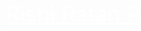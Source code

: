 <!DOCTYPE html>
<html lang="en">
<head>
    <title>School Project</title>
    <div style="position:relative; left: 425px;;top:2px; color: rgb(255, 255, 255)" id="title1">
    <u>Rishi Ratan Pandey</u></div>
    <style>
        #about_me{
            font-size: 45px;
            color: white;
       
        }
        #image{
            position:fixed;
            bottom: 400px;
            right: 10px;
            left: 480px;
        }
        #title1{
          font-size: 50px;
        }

    </style>
</head>
<body style="background-color: rgb(0, 0, 0);">
    <img  src="me.png" width="300" height="200" id="image"/>
    <br>
    <br>
    <br>
    <br>
    <br>
    <br>
    <br>
    <br>
    <br>
    <br>
    <br>
    <br>

    <h1 style="text-align:center"  id="about_me" ><u>About me</u>:-Hi! This is my first website! and I'm Rishi my age is 12 and i am a programmer! i've created some projects in python programming language you can check it on <a href="https://github.com/RishiRatanPandey?tab=repositories">Github!</a> I like programming and techie things. </h1>
    <hr width="4000",height="4000">
</body>
</html>
